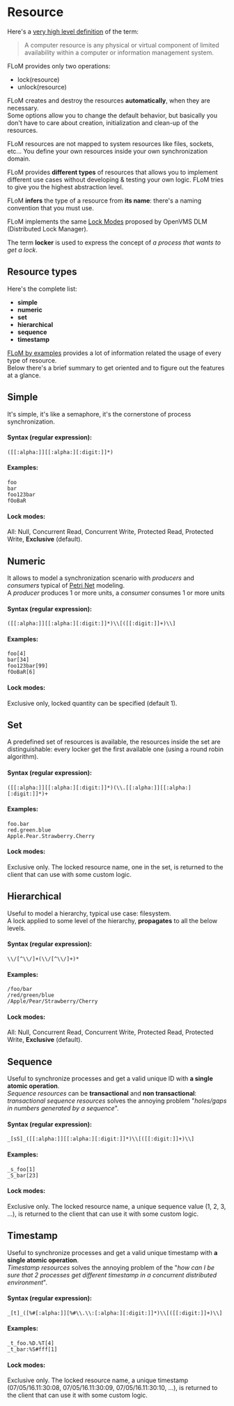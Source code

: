 # Resource
Here's a [very high level definition](https://en.wikipedia.org/wiki/Resource#Computer_resources) of the term:

> A computer resource is any physical or virtual component of limited availability within a computer or information management system.

FLoM provides only two operations:

* lock(resource)
* unlock(resource)

FLoM creates and destroy the resources **automatically**, when they are necessary.    
Some options allow you to change the default behavior, but basically you don't have to care about creation, initialization and clean-up of the resources.

FLoM resources are not mapped to system resources like files, sockets, etc... You define your own resources inside your own synchronization domain.

FLoM provides **different types** of resources that allows you to implement different use cases without developing & testing your own logic. FLoM tries to give you the highest abstraction level.

FLoM **infers** the type of a resource from **its name**: there's a naming convention that you must use.

FLoM implements the same [Lock Modes](https://en.wikipedia.org/wiki/Distributed_lock_manager#Lock_modes) proposed by OpenVMS DLM (Distributed Lock Manager).

The term **locker** is used to express the concept of *a process that wants to get a lock*.

## Resource types
Here's the complete list:

* **simple**
* **numeric**
* **set**
* **hierarchical**
* **sequence**
* **timestamp**

[FLoM by examples](FLoM_by_examples/FLoM_by_examples.md) provides a lot of information related the usage of every type of resource.    
Below there's a brief summary to get oriented and to figure out the features at a glance.

## Simple
It's simple, it's like a semaphore, it's the cornerstone of process synchronization.
#### Syntax (regular expression):
~~~
([[:alpha:]][[:alpha:][:digit:]]*)
~~~
#### Examples:
~~~
foo
bar
foo123bar
fOoBaR
~~~
#### Lock modes:
All: Null, Concurrent Read, Concurrent Write, Protected Read, Protected Write, **Exclusive** (default).

## Numeric
It allows to model a synchronization scenario with *producers* and *consumers* typical of [Petri Net](https://en.wikipedia.org/wiki/Petri_net) modeling.   
A *producer* produces 1 or more units, a *consumer* consumes 1 or more units
#### Syntax (regular expression):
~~~
([[:alpha:]][[:alpha:][:digit:]]*)\\[([[:digit:]]+)\\]
~~~
#### Examples:
~~~
foo[4]
bar[34]
foo123bar[99]
fOoBaR[6]
~~~
#### Lock modes:
Exclusive only, locked quantity can be specified (default 1).

## Set
A predefined set of resources is available, the resources inside the set are distinguishable: every locker get the first available one (using a round robin algorithm).
#### Syntax (regular expression):
~~~
([[:alpha:]][[:alpha:][:digit:]]*)(\\.[[:alpha:]][[:alpha:][:digit:]]*)+
~~~
#### Examples:
~~~
foo.bar
red.green.blue
Apple.Pear.Strawberry.Cherry
~~~
#### Lock modes:
Exclusive only. The locked resource name, one in the set, is returned to the client that can use with some custom logic.

## Hierarchical
Useful to model a hierarchy, typical use case: filesystem.   
A lock applied to some level of the hierarchy, **propagates** to all the below levels.
#### Syntax (regular expression):
~~~
\\/[^\\/]+(\\/[^\\/]+)*
~~~
#### Examples:
~~~
/foo/bar
/red/green/blue
/Apple/Pear/Strawberry/Cherry
~~~
#### Lock modes:
All: Null, Concurrent Read, Concurrent Write, Protected Read, Protected Write, **Exclusive** (default).

## Sequence
Useful to synchronize processes and get a valid unique ID with **a single atomic operation**.   
*Sequence resources* can be **transactional** and **non transactional**: *transactional sequence resources* solves the annoying problem "*holes/gaps in numbers generated by a sequence*".
#### Syntax (regular expression):
~~~
_[sS]_([[:alpha:]][[:alpha:][:digit:]]*)\\[([[:digit:]]+)\\]
~~~
#### Examples:
~~~
_s_foo[1]
_S_bar[23]
~~~
#### Lock modes:
Exclusive only. The locked resource name, a unique sequence value (1, 2, 3, ...), is returned to the client that can use it with some custom logic.

## Timestamp
Useful to synchronize processes and get a valid unique timestamp with **a single atomic operation**.   
*Timestamp resources* solves the annoying problem of the "*how can I be sure that 2 processes get different timestamp in a concurrent distributed environment*".
#### Syntax (regular expression):
~~~
_[t]_([%#[:alpha:]][%#\\.\\:[:alpha:][:digit:]]*)\\[([[:digit:]]+)\\]
~~~
#### Examples:
~~~
_t_foo.%D.%T[4]
_t_bar:%S#fff[1]
~~~
#### Lock modes:
Exclusive only. The locked resource name, a unique timestamp (07/05/16.11:30:08, 07/05/16.11:30:09, 07/05/16.11:30:10, ...), is returned to the client that can use it with some custom logic.

